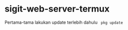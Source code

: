 # sigit-web-server-termux

Pertama-tama lakukan update terlebih dahulu
<code>
  pkg update
  </code>
